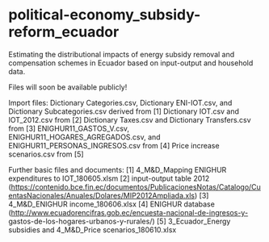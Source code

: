 # political-economy_subsidy-reform_ecuador
Estimating the distributional impacts of energy subsidy removal and compensation schemes in Ecuador based on input-output and household data.

Files will soon be available publicly!

Import files:
Dictionary Categories.csv, Dictionary ENI-IOT.csv, and Dictionary Subcategories.csv derived from [1]
Dictionary IOT.csv and IOT_2012.csv from [2]
Dictionary Taxes.csv and Dictionary Transfers.csv from [3]
ENIGHUR11_GASTOS_V.csv,  ENIGHUR11_HOGARES_AGREGADOS.csv, and ENIGHUR11_PERSONAS_INGRESOS.csv from [4] 
Price increase scenarios.csv from [5] 

Further basic files and documents:
[1] 4_M&D_Mapping ENIGHUR expenditures to IOT_180605.xlsm
[2] input-output table 2012 (https://contenido.bce.fin.ec/documentos/PublicacionesNotas/Catalogo/CuentasNacionales/Anuales/Dolares/MIP2012Ampliada.xls)
[3] 4_M&D_ENIGHUR income_180606.xlsx
[4] ENIGHUR database (http://www.ecuadorencifras.gob.ec/encuesta-nacional-de-ingresos-y- gastos-de-los-hogares-urbanos-y-rurales/)
[5] 3_Ecuador_Energy subsidies and 4_M&D_Price scenarios_180610.xlsx
